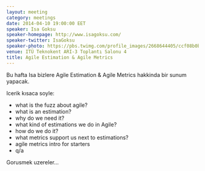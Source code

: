 ```yaml
---
layout: meeting
category: meetings
date: 2014-04-10 19:00:00 EET
speaker: Isa Goksu
speaker-homepage: http://www.isagoksu.com/
speaker-twitter: IsaGoksu
speaker-photo: https://pbs.twimg.com/profile_images/2668644405/ccf08b0b99b9a6614f318767522e98c7.png
venue: ITÜ Teknokent ARI-3 Toplantı Salonu 4
title: Agile Estimation & Agile Metrics
---
```


Bu hafta Isa bizlere  Agile Estimation & Agile Metrics hakkinda bir sunum yapacak.

Icerik kısaca soyle:
- what is the fuzz about agile?
- what is an estimation?
- why do we need it?
- what kind of estimations we do in Agile?
- how do we do it?
- what metrics support us next to estimations?
- agile metrics intro for starters
- q/a

Gorusmek uzereler...
